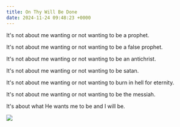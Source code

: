 ```yaml
---
title: On Thy Will Be Done
date: 2024-11-24 09:48:23 +0000
---
```


It's not about me wanting or not wanting to be a prophet.

It's not about me wanting or not wanting to be a false prophet.

It's not about me wanting or not wanting to be an antichrist.

It's not about me wanting or not wanting to be satan.

It's not about me wanting or not wanting to burn in hell for eternity.

It's not about me wanting or not wanting to be the messiah.

It's about what He wants me to be and I will be.

![](/c8375ff1e60707be898c00b81b51b43a.jpeg)
